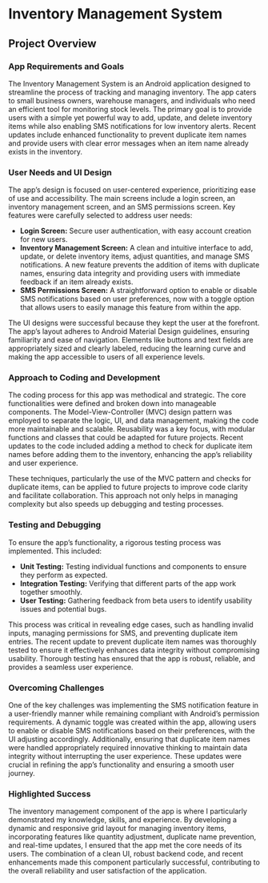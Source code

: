 # Inventory Management System

## Project Overview

### App Requirements and Goals
The Inventory Management System is an Android application designed to streamline the process of tracking and managing inventory. The app caters to small business owners, warehouse managers, and individuals who need an efficient tool for monitoring stock levels. The primary goal is to provide users with a simple yet powerful way to add, update, and delete inventory items while also enabling SMS notifications for low inventory alerts. Recent updates include enhanced functionality to prevent duplicate item names and provide users with clear error messages when an item name already exists in the inventory.

### User Needs and UI Design
The app’s design is focused on user-centered experience, prioritizing ease of use and accessibility. The main screens include a login screen, an inventory management screen, and an SMS permissions screen. Key features were carefully selected to address user needs:
- **Login Screen:** Secure user authentication, with easy account creation for new users.
- **Inventory Management Screen:** A clean and intuitive interface to add, update, or delete inventory items, adjust quantities, and manage SMS notifications. A new feature prevents the addition of items with duplicate names, ensuring data integrity and providing users with immediate feedback if an item already exists.
- **SMS Permissions Screen:** A straightforward option to enable or disable SMS notifications based on user preferences, now with a toggle option that allows users to easily manage this feature from within the app.

The UI designs were successful because they kept the user at the forefront. The app’s layout adheres to Android Material Design guidelines, ensuring familiarity and ease of navigation. Elements like buttons and text fields are appropriately sized and clearly labeled, reducing the learning curve and making the app accessible to users of all experience levels.

### Approach to Coding and Development
The coding process for this app was methodical and strategic. The core functionalities were defined and broken down into manageable components. The Model-View-Controller (MVC) design pattern was employed to separate the logic, UI, and data management, making the code more maintainable and scalable. Reusability was a key focus, with modular functions and classes that could be adapted for future projects. Recent updates to the code included adding a method to check for duplicate item names before adding them to the inventory, enhancing the app’s reliability and user experience.

These techniques, particularly the use of the MVC pattern and checks for duplicate items, can be applied to future projects to improve code clarity and facilitate collaboration. This approach not only helps in managing complexity but also speeds up debugging and testing processes.

### Testing and Debugging
To ensure the app’s functionality, a rigorous testing process was implemented. This included:
- **Unit Testing:** Testing individual functions and components to ensure they perform as expected.
- **Integration Testing:** Verifying that different parts of the app work together smoothly.
- **User Testing:** Gathering feedback from beta users to identify usability issues and potential bugs.

This process was critical in revealing edge cases, such as handling invalid inputs, managing permissions for SMS, and preventing duplicate item entries. The recent update to prevent duplicate item names was thoroughly tested to ensure it effectively enhances data integrity without compromising usability. Thorough testing has ensured that the app is robust, reliable, and provides a seamless user experience.

### Overcoming Challenges
One of the key challenges was implementing the SMS notification feature in a user-friendly manner while remaining compliant with Android’s permission requirements. A dynamic toggle was created within the app, allowing users to enable or disable SMS notifications based on their preferences, with the UI adjusting accordingly. Additionally, ensuring that duplicate item names were handled appropriately required innovative thinking to maintain data integrity without interrupting the user experience. These updates were crucial in refining the app’s functionality and ensuring a smooth user journey.

### Highlighted Success
The inventory management component of the app is where I particularly demonstrated my knowledge, skills, and experience. By developing a dynamic and responsive grid layout for managing inventory items, incorporating features like quantity adjustment, duplicate name prevention, and real-time updates, I ensured that the app met the core needs of its users. The combination of a clean UI, robust backend code, and recent enhancements made this component particularly successful, contributing to the overall reliability and user satisfaction of the application.
